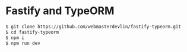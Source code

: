 # Fastify and TypeORM

```zsh
$ git clone https://github.com/webmasterdevlin/fastify-typeorm.git
$ cd fastify-typeorm
$ npm i
$ npm run dev
```
